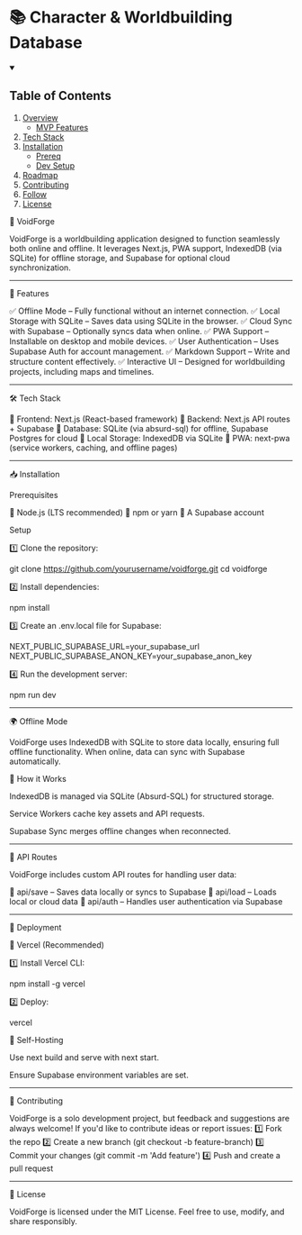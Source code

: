# 📚 Character & Worldbuilding Database

<!-- TABLE OF CONTENTS -->

<details open="open">
  <summary><h2>Table of Contents</h2></summary>
  <ol>
    <li>
      <a href="#">Overview</a>
      <ul>
        <li><a href="#">MVP Features</a></li>
      </ul>
    </li>
    <li><a href="#">Tech Stack</a></li>
    <li>
      <a href="#">Installation</a>
      <ul>
        <li><a href="#">Prereq</a></li>
        <li><a href="#">Dev Setup</a></li>
      </ul>
    </li>
    <li><a href="#">Roadmap</a></li>
    <li><a href="#">Contributing</a></li>
    <li><a href="#">Follow</a></li>
    <li><a href="#">License</a></li>
  </ol>
</details>


🌌 VoidForge

VoidForge is a worldbuilding application designed to function seamlessly both online and offline. It leverages Next.js, PWA support, IndexedDB (via SQLite) for offline storage, and Supabase for optional cloud synchronization.


---

🚀 Features

✅ Offline Mode – Fully functional without an internet connection.
✅ Local Storage with SQLite – Saves data using SQLite in the browser.
✅ Cloud Sync with Supabase – Optionally syncs data when online.
✅ PWA Support – Installable on desktop and mobile devices.
✅ User Authentication – Uses Supabase Auth for account management.
✅ Markdown Support – Write and structure content effectively.
✅ Interactive UI – Designed for worldbuilding projects, including maps and timelines.


---

🛠 Tech Stack

🔹 Frontend: Next.js (React-based framework)
🔹 Backend: Next.js API routes + Supabase
🔹 Database: SQLite (via absurd-sql) for offline, Supabase Postgres for cloud
🔹 Local Storage: IndexedDB via SQLite
🔹 PWA: next-pwa (service workers, caching, and offline pages)


---

📥 Installation

Prerequisites

📌 Node.js (LTS recommended)
📌 npm or yarn
📌 A Supabase account

Setup

1️⃣ Clone the repository:

git clone https://github.com/yourusername/voidforge.git
cd voidforge

2️⃣ Install dependencies:

npm install

3️⃣ Create an .env.local file for Supabase:

NEXT_PUBLIC_SUPABASE_URL=your_supabase_url
NEXT_PUBLIC_SUPABASE_ANON_KEY=your_supabase_anon_key

4️⃣ Run the development server:

npm run dev


---

🌍 Offline Mode

VoidForge uses IndexedDB with SQLite to store data locally, ensuring full offline functionality. When online, data can sync with Supabase automatically.

🔄 How it Works

IndexedDB is managed via SQLite (Absurd-SQL) for structured storage.

Service Workers cache key assets and API requests.

Supabase Sync merges offline changes when reconnected.



---

🔗 API Routes

VoidForge includes custom API routes for handling user data:

🔹 api/save – Saves data locally or syncs to Supabase
🔹 api/load – Loads local or cloud data
🔹 api/auth – Handles user authentication via Supabase


---

🚀 Deployment

🔹 Vercel (Recommended)

1️⃣ Install Vercel CLI:

npm install -g vercel

2️⃣ Deploy:

vercel

🔹 Self-Hosting

Use next build and serve with next start.

Ensure Supabase environment variables are set.



---

🤝 Contributing

VoidForge is a solo development project, but feedback and suggestions are always welcome! If you'd like to contribute ideas or report issues: 1️⃣ Fork the repo
2️⃣ Create a new branch (git checkout -b feature-branch)
3️⃣ Commit your changes (git commit -m 'Add feature')
4️⃣ Push and create a pull request


---

📜 License

VoidForge is licensed under the MIT License. Feel free to use, modify, and share responsibly.

